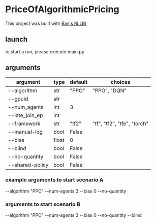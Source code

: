 # PriceOfAlgorithmicPricing
This project was built with [Ray's RLLIB](https://docs.ray.io/en/latest/rllib/index.html)

## launch
to start a run, please execute main.py

## arguments
| argument        | type  | default | choices                     |
|-----------------|-------|---------|-----------------------------|
| --algorithm     | str   | "PPO"   | "PPO", "DQN"                |
| --gpuid         | str   |         |                             |
| --num_agents    | int   | 3       |                             |
| --late_join_ep  | int   |         |                             |
| --framework     | str   | "tf2"   | "tf", "tf2", "tfe", "torch" |
| --manual-log    | bool  | False   |                             |
| --bias          | float | 0       |                             |
| --blind         | bool  | False   |                             |
| --no-quantity   | bool  | False   |                             |
| --shared-policy | bool  | False   |                             |

### example arguments to start scenario A
--algorithm "PPO" --num-agents 3 --bias 0 --no-quantity

### arguments to start scenario B
--algorithm "PPO" --num-agents 3 --bias 0 --no-quantity --blind
